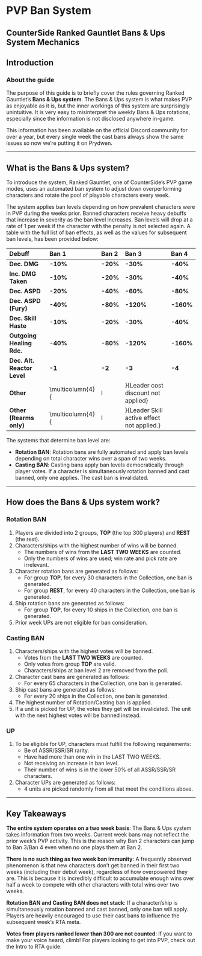 # PVP Ban System

## CounterSide Ranked Gauntlet Bans & Ups System Mechanics

## Introduction

### About the guide

The purpose of this guide is to briefly cover the rules governing Ranked Gauntlet’s **Bans & Ups system**. The Bans & Ups system is what makes PVP as enjoyable as it is, but the inner workings of this system are surprisingly unintuitive. It is very easy to misinterpret the weekly Bans & Ups rotations, especially since the information is not disclosed anywhere in-game.

This information has been available on the official Discord community for over a year, but every single week the cast bans always show the same issues so now we’re putting it on Prydwen.

-----

## What is the Bans & Ups system?

To introduce the system, Ranked Gauntlet, one of CounterSide’s PVP game modes, uses an automated ban system to adjust down overperforming characters and rotate the pool of playable characters every week.

The system applies ban levels depending on how prevalent characters were in PVP during the weeks prior. Banned characters receive heavy debuffs that increase in severity as the ban level increases. Ban levels will drop at a rate of 1 per week if the character with the penalty is not selected again. A table with the full list of ban effects, as well as the values for subsequent ban levels, has been provided below:

| Debuff                 | Ban 1    | Ban 2    | Ban 3    | Ban 4    |
| :--------------------- | :------- | :------- | :------- | :------- |
| **Dec. DMG** | **-10%** | **-20%** | **-30%** | **-40%** |
| **Inc. DMG Taken** | **-10%** | **-20%** | **-30%** | **-40%** |
| **Dec. ASPD** | **-20%** | **-40%** | **-60%** | **-80%** |
| **Dec. ASPD (Fury)** | **-40%** | **-80%** | **-120%**| **-160%**|
| **Dec. Skill Haste** | **-10%** | **-20%** | **-30%** | **-40%** |
| **Outgoing Healing Rdc.** | **-40%** | **-80%** | **-120%**| **-160%**|
| **Dec. Alt. Reactor Level** | **-1** | **-2** | **-3** | **-4** |
| **Other** | \\multicolumn{4}{|l|}{Leader cost discount not applied} |
| **Other (Rearms only)** | \\multicolumn{4}{|l|}{Leader Skill active effect not applied.} |

The systems that determine ban level are:

  * **Rotation BAN**: Rotation bans are fully automated and apply ban levels depending on total character wins over a span of two weeks.
  * **Casting BAN**: Casting bans apply ban levels democratically through player votes. If a character is simultaneously rotation banned and cast banned, only one applies. The cast ban is invalidated.

-----

## How does the Bans & Ups system work?

### Rotation BAN

1.  Players are divided into 2 groups, **TOP** (the top 300 players) and **REST** (the rest).
2.  Characters/ships with the highest number of wins will be banned.
      * The numbers of wins from the **LAST TWO WEEKS** are counted.
      * Only the numbers of wins are used; win rate and pick rate are irrelevant.
3.  Character rotation bans are generated as follows:
      * For group **TOP**, for every 30 characters in the Collection, one ban is generated.
      * For group **REST**, for every 40 characters in the Collection, one ban is generated.
4.  Ship rotation bans are generated as follows:
      * For group **TOP**, for every 10 ships in the Collection, one ban is generated.
5.  Prior week UPs are not eligible for ban consideration.

### Casting BAN

1.  Characters/ships with the highest votes will be banned.
      * Votes from the **LAST TWO WEEKS** are counted.
      * Only votes from group **TOP** are valid.
      * Characters/ships at ban level 2 are removed from the poll.
2.  Character cast bans are generated as follows:
      * For every 65 characters in the Collection, one ban is generated.
3.  Ship cast bans are generated as follows:
      * For every 20 ships in the Collection, one ban is generated.
4.  The highest number of Rotation/Casting ban is applied.
5.  If a unit is picked for UP, the votes they get will be invalidated. The unit with the next highest votes will be banned instead.

### UP

1.  To be eligible for UP, characters must fulfill the following requirements:
      * Be of ASSR/SSR/SR rarity.
      * Have had more than one win in the LAST TWO WEEKS.
      * Not receiving an increase in ban level.
      * Their number of wins is in the lower 50% of all ASSR/SSR/SR characters.
2.  Character UPs are generated as follows:
      * 4 units are picked randomly from all that meet the conditions above.

-----

## Key Takeaways

**The entire system operates on a two week basis**: The Bans & Ups system takes information from two weeks. Current week bans may not reflect the prior week’s PVP activity. This is the reason why Ban 2 characters can jump to Ban 3/Ban 4 even when no one plays them at Ban 2.

**There is no such thing as two week ban immunity**: A frequently observed phenomenon is that new characters don’t get banned in their first two weeks (including their debut week), regardless of how overpowered they are. This is because it is incredibly difficult to accumulate enough wins over half a week to compete with other characters with total wins over two weeks.

**Rotation BAN and Casting BAN does not stack**: If a character/ship is simultaneously rotation banned and cast banned, only one ban will apply. Players are heavily encouraged to use their cast bans to influence the subsequent week’s RTA meta.

**Votes from players ranked lower than 300 are not counted**: If you want to make your voice heard, climb\! For players looking to get into PVP, check out the Intro to RTA guide: